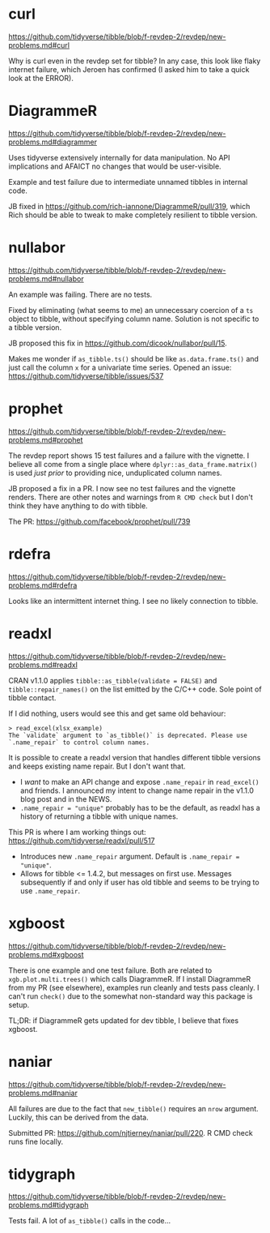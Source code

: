 # curl

<https://github.com/tidyverse/tibble/blob/f-revdep-2/revdep/new-problems.md#curl>

Why is curl even in the revdep set for tibble? In any case, this look like flaky internet failure, which Jeroen has confirmed (I asked him to take a quick look at the ERROR).

# DiagrammeR

<https://github.com/tidyverse/tibble/blob/f-revdep-2/revdep/new-problems.md#diagrammer>

Uses tidyverse extensively internally for data manipulation. No API implications and AFAICT no changes that would be user-visible.

Example and test failure due to intermediate unnamed tibbles in internal code.

JB fixed in <https://github.com/rich-iannone/DiagrammeR/pull/319>, which Rich should be able to tweak to make completely resilient to tibble version.

# nullabor

<https://github.com/tidyverse/tibble/blob/f-revdep-2/revdep/new-problems.md#nullabor>

An example was failing. There are no tests.

Fixed by eliminating (what seems to me) an unnecessary coercion of a `ts` object to tibble, without specifying column name. Solution is not specific to a tibble version.

JB proposed this fix in <https://github.com/dicook/nullabor/pull/15>.

Makes me wonder if `as_tibble.ts()` should be like `as.data.frame.ts()` and just call the column `x` for a univariate time series. Opened an issue: <https://github.com/tidyverse/tibble/issues/537>

# prophet

<https://github.com/tidyverse/tibble/blob/f-revdep-2/revdep/new-problems.md#prophet>

The revdep report shows 15 test failures and a failure with the vignette. I believe all come from a single place where `dplyr::as_data_frame.matrix()` is used *just prior* to providing nice, unduplicated column names.

JB proposed a fix in a PR. I now see no test failures and the vignette renders. There are other notes and warnings from `R CMD check` but I don't think they have anything to do with tibble.

The PR: <https://github.com/facebook/prophet/pull/739>

# rdefra

<https://github.com/tidyverse/tibble/blob/f-revdep-2/revdep/new-problems.md#rdefra>

Looks like an intermittent internet thing. I see no likely connection to tibble.

# readxl

<https://github.com/tidyverse/tibble/blob/f-revdep-2/revdep/new-problems.md#readxl>

CRAN v1.1.0 applies `tibble::as_tibble(validate = FALSE)` and `tibble::repair_names()` on the list emitted by the C/C++ code. Sole point of tibble contact.

If I did nothing, users would see this and get same old behaviour:
```
> read_excel(xlsx_example)
The `validate` argument to `as_tibble()` is deprecated. Please use `.name_repair` to control column names.
```

It is possible to create a readxl version that handles different tibble versions and keeps existing name repair. But I don't want that.

  * I *want* to make an API change and expose `.name_repair` in `read_excel()` and friends. I announced my intent to change name repair in the v1.1.0 blog post and in the NEWS.
  * `.name_repair = "unique"` probably has to be the default, as readxl has a history of returning a tibble with unique names.

This PR is where I am working things out: <https://github.com/tidyverse/readxl/pull/517>

  * Introduces new `.name_repair` argument. Default is `.name_repair = "unique"`.
  * Allows for tibble <= 1.4.2, but messages on first use. Messages subsequently if and only if user has old tibble and seems to be trying to use `.name_repair`.

# xgboost

<https://github.com/tidyverse/tibble/blob/f-revdep-2/revdep/new-problems.md#xgboost>

There is one example and one test failure. Both are related to `xgb.plot.multi.trees()` which calls DiagrammeR. If I install DiagrammeR from my PR (see elsewhere), examples run cleanly and tests pass cleanly. I can't run `check()` due to the somewhat non-standard way this package is setup.

TL;DR: if DiagrammeR gets updated for dev tibble, I believe that fixes xgboost.

# naniar

<https://github.com/tidyverse/tibble/blob/f-revdep-2/revdep/new-problems.md#naniar>

All failures are due to the fact that `new_tibble()` requires an `nrow` argument. Luckily, this can be derived from the data.

Submitted PR: <https://github.com/njtierney/naniar/pull/220>. R CMD check runs fine locally.

# tidygraph

<https://github.com/tidyverse/tibble/blob/f-revdep-2/revdep/new-problems.md#tidygraph>

Tests fail. A lot of `as_tibble()` calls in the code...
